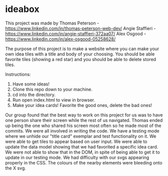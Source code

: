 # ideabox
This project was made by
Thomas Peterson - https://www.linkedin.com/in/thomas-peterson-web-dev/
Angie Staffieri - https://www.linkedin.com/in/angie-staffieri-372aa07/
Alex Osgood - https://www.linkedin.com/in/alex-osgood-05258628/

The purpose of this project is to make a website where you can make your own idea tiles with a title and body of your choosing. You should be able favorite tiles (showing a red star) and you should be able to delete stored tiles.

Instructions:
1. Have some ideas!
2. Clone this repo down to your machine.
3. cd into the directory.
4. Run open index.html to view in browser.
5. Make your idea cards! Favorite the good ones, delete the bad ones!

Our group found that the best way to work on this project for us was to have one person share their screen while the rest of us navigated. Thomas ended up being the one who shared his screen most often so he made most of the commits. We were all involved in writing the code.
We have a testing mode where we unhide our "title card" exemplar and test functionality on it. We were able to get tiles to appear based on user input. We were able to update the data model showing that we had favorited a specific idea card. We were not able to show that in the DOM, in spite of being able to get it to update in our testing mode. We had difficulty with our svgs appearing properly in the CSS. The colours of the nearby elements were bleeding onto the X svg.
